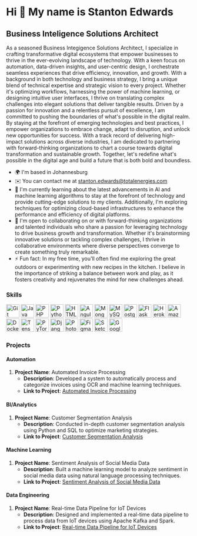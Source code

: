 Hi 👋 My name is Stanton Edwards
================================

Business Inteligence Solutions Architect
----------------------------

As a seasoned Business Integigence Solutions Architect, I specialize in crafting transformative digital ecosystems that empower businesses to thrive in the ever-evolving landscape of technology. With a keen focus on automation, data-driven insights, and user-centric design, I orchestrate seamless experiences that drive efficiency, innovation, and growth. With a background in both technology and business strategy, I bring a unique blend of technical expertise and strategic vision to every project. Whether it's optimizing workflows, harnessing the power of machine learning, or designing intuitive user interfaces, I thrive on translating complex challenges into elegant solutions that deliver tangible results. Driven by a passion for innovation and a relentless pursuit of excellence, I am committed to pushing the boundaries of what's possible in the digital realm. By staying at the forefront of emerging technologies and best practices, I empower organizations to embrace change, adapt to disruption, and unlock new opportunities for success. With a track record of delivering high-impact solutions across diverse industries, I am dedicated to partnering with forward-thinking organizations to chart a course towards digital transformation and sustainable growth. Together, let's redefine what's possible in the digital age and build a future that is both bold and boundless.

* 🌍 I'm based in Johannesburg
* ✉️ You can contact me at [stanton.edwards@totalenergies.com](mailto:stanton.edwards@totalenergies.com)
* 🧠 I'm currently learning about the latest advancements in AI and machine learning algorithms to stay at the forefront of technology and provide cutting-edge solutions to my clients. Additionally, I'm exploring techniques for optimizing cloud-based infrastructures to enhance the performance and efficiency of digital platforms.
* 🤝 I'm open to collaborating on or with forward-thinking organizations and talented individuals who share a passion for leveraging technology to drive business growth and transformation. Whether it's brainstorming innovative solutions or tackling complex challenges, I thrive in collaborative environments where diverse perspectives converge to create something truly remarkable.
* ⚡ Fun fact: In my free time, you'll often find me exploring the great outdoors or experimenting with new recipes in the kitchen. I believe in the importance of striking a balance between work and play, as it fosters creativity and rejuvenates the mind for new challenges ahead.

### Skills

<p align="left">
    <a href="https://git-scm.com/" target="_blank" rel="noreferrer"><img src="https://raw.githubusercontent.com/danielcranney/readme-generator/main/public/icons/skills/git-colored.svg" width="36" height="36" alt="Git" /></a>
    <a href="https://www.oracle.com/java/" target="_blank" rel="noreferrer"><img src="https://raw.githubusercontent.com/danielcranney/readme-generator/main/public/icons/skills/java-colored.svg" width="36" height="36" alt="Java" /></a>
    <a href="https://www.php.net/" target="_blank" rel="noreferrer"><img src="https://raw.githubusercontent.com/danielcranney/readme-generator/main/public/icons/skills/php-colored.svg" width="36" height="36" alt="PHP" /></a>
    <a href="https://www.python.org/" target="_blank" rel="noreferrer"><img src="https://raw.githubusercontent.com/danielcranney/readme-generator/main/public/icons/skills/python-colored.svg" width="36" height="36" alt="Python" /></a>
    <a href="https://developer.mozilla.org/en-US/docs/Glossary/HTML5" target="_blank" rel="noreferrer"><img src="https://raw.githubusercontent.com/danielcranney/readme-generator/main/public/icons/skills/html5-colored.svg" width="36" height="36" alt="HTML5" /></a>
    <a href="https://angular.io/" target="_blank" rel="noreferrer"><img src="https://raw.githubusercontent.com/danielcranney/readme-generator/main/public/icons/skills/angularjs-colored.svg" width="36" height="36" alt="Angular" /></a>
    <a href="https://www.mongodb.com/" target="_blank" rel="noreferrer"><img src="https://raw.githubusercontent.com/danielcranney/readme-generator/main/public/icons/skills/mongodb-colored.svg" width="36" height="36" alt="MongoDB" /></a>
    <a href="https://www.mysql.com/" target="_blank" rel="noreferrer"><img src="https://raw.githubusercontent.com/danielcranney/readme-generator/main/public/icons/skills/mysql-colored.svg" width="36" height="36" alt="MySQL" /></a>
    <a href="https://www.postgresql.org/" target="_blank" rel="noreferrer"><img src="https://raw.githubusercontent.com/danielcranney/readme-generator/main/public/icons/skills/postgresql-colored.svg" width="36" height="36" alt="PostgreSQL" /></a>
    <a href="https://flask.palletsprojects.com/en/2.0.x/" target="_blank" rel="noreferrer"><img src="https://raw.githubusercontent.com/danielcranney/readme-generator/main/public/icons/skills/flask-colored.svg" width="36" height="36" alt="Flask" /></a>
    <a href="https://www.heroku.com/" target="_blank" rel="noreferrer"><img src="https://raw.githubusercontent.com/danielcranney/readme-generator/main/public/icons/skills/heroku-colored.svg" width="36" height="36" alt="Heroku" /></a>
    <a href="https://aws.amazon.com" target="_blank" rel="noreferrer"><img src="https://raw.githubusercontent.com/danielcranney/readme-generator/main/public/icons/skills/aws-colored.svg" width="36" height="36" alt="Amazon Web Services" /></a>
    <a href="https://www.docker.com/" target="_blank" rel="noreferrer"><img src="https://raw.githubusercontent.com/danielcranney/readme-generator/main/public/icons/skills/docker-colored.svg" width="36" height="36" alt="Docker" /></a>
    <a href="https://www.tensorflow.org/" target="_blank" rel="noreferrer"><img src="https://raw.githubusercontent.com/danielcranney/readme-generator/main/public/icons/skills/tensorflow-colored.svg" width="36" height="36" alt="TensorFlow" /></a>
    <a href="https://pytorch.org/" target="_blank" rel="noreferrer"><img src="https://raw.githubusercontent.com/danielcranney/readme-generator/main/public/icons/skills/pytorch-colored.svg" width="36" height="36" alt="PyTorch" /></a>
    <a href="https://www.djangoproject.com/" target="_blank" rel="noreferrer"><img src="https://raw.githubusercontent.com/danielcranney/readme-generator/main/public/icons/skills/django-colored.svg" width="36" height="36" alt="Django" /></a>
    <a href="https://www.adobe.com/uk/products/photoshop.html" target="_blank" rel="noreferrer"><img src="https://raw.githubusercontent.com/danielcranney/readme-generator/main/public/icons/skills/photoshop-colored.svg" width="36" height="36" alt="Photoshop" /></a>
    <a href="https://www.figma.com/" target="_blank" rel="noreferrer"><img src="https://raw.githubusercontent.com/danielcranney/readme-generator/main/public/icons/skills/figma-colored.svg" width="36" height="36" alt="Figma" /></a>
    <a href="https://www.sketch.com/" target="_blank" rel="noreferrer"><img src="https://raw.githubusercontent.com/danielcranney/readme-generator/main/public/icons/skills/sketch-colored.svg" width="36" height="36" alt="Sketch" /></a>
    <a href="https://cloud.google.com/" target="_blank" rel="noreferrer"><img src="https://raw.githubusercontent.com/danielcranney/readme-generator/main/public/icons/skills/googlecloud-colored.svg" width="36" height="36" alt="Google Cloud" /></a>
</p>

### Projects

#### Automation

1. **Project Name**: Automated Invoice Processing
   - **Description**: Developed a system to automatically process and categorize invoices using OCR and machine learning techniques.
   - **Link to Project**: [Automated Invoice Processing](#)

#### BI/Analytics

1. **Project Name**: Customer Segmentation Analysis
   - **Description**: Conducted in-depth customer segmentation analysis using Python and SQL to optimize marketing strategies.
   - **Link to Project**: [Customer Segmentation Analysis](#)

#### Machine Learning

1. **Project Name**: Sentiment Analysis of Social Media Data
   - **Description**: Built a machine learning model to analyze sentiment in social media data using natural language processing techniques.
   - **Link to Project**: [Sentiment Analysis of Social Media Data](#)

#### Data Engineering

1. **Project Name**: Real-time Data Pipeline for IoT Devices
   - **Description**: Designed and implemented a real-time data pipeline to process data from IoT devices using Apache Kafka and Spark.
   - **Link to Project**: [Real-time Data Pipeline for IoT Devices](#)
